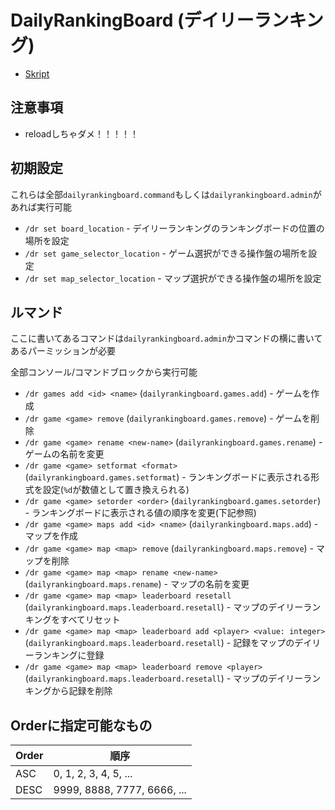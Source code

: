 # DailyRankingBoard (デイリーランキング)

- [Skript](/dailyrankingboard/skript)

## 注意事項
- reloadしちゃダメ！！！！！

## 初期設定

これらは全部`dailyrankingboard.command`もしくは`dailyrankingboard.admin`があれば実行可能

- `/dr set board_location` - デイリーランキングのランキングボードの位置の場所を設定
- `/dr set game_selector_location` - ゲーム選択ができる操作盤の場所を設定
- `/dr set map_selector_location` - マップ選択ができる操作盤の場所を設定

## ルマンド

ここに書いてあるコマンドは`dailyrankingboard.admin`かコマンドの横に書いてあるパーミッションが必要

全部コンソール/コマンドブロックから実行可能

- `/dr games add <id> <name>` (`dailyrankingboard.games.add`) - ゲームを作成
- `/dr game <game> remove` (`dailyrankingboard.games.remove`) - ゲームを削除
- `/dr game <game> rename <new-name>` (`dailyrankingboard.games.rename`) - ゲームの名前を変更
- `/dr game <game> setformat <format>` (`dailyrankingboard.games.setformat`) - ランキングボードに表示される形式を設定(`%d`が数値として置き換えられる)
- `/dr game <game> setorder <order>` (`dailyrankingboard.games.setorder`) - ランキングボードに表示される値の順序を変更(下記参照)
- `/dr game <game> maps add <id> <name>` (`dailyrankingboard.maps.add`) - マップを作成
- `/dr game <game> map <map> remove` (`dailyrankingboard.maps.remove`) - マップを削除
- `/dr game <game> map <map> rename <new-name>` (`dailyrankingboard.maps.rename`) - マップの名前を変更
- `/dr game <game> map <map> leaderboard resetall` (`dailyrankingboard.maps.leaderboard.resetall`) - マップのデイリーランキングをすべてリセット
- `/dr game <game> map <map> leaderboard add <player> <value: integer>` (`dailyrankingboard.maps.leaderboard.resetall`) - 記録をマップのデイリーランキングに登録
- `/dr game <game> map <map> leaderboard remove <player>` (`dailyrankingboard.maps.leaderboard.resetall`) - マップのデイリーランキングから記録を削除

## Orderに指定可能なもの

| Order | 順序 |
| --- | --- |
| ASC | 0, 1, 2, 3, 4, 5, ... |
| DESC | 9999, 8888, 7777, 6666, ... |
